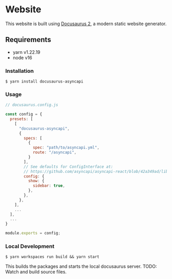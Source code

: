 # Website

This website is built using [Docusaurus 2](https://docusaurus.io/), a modern static website generator.

## Requirements

- yarn v1.22.19
- node v16

### Installation

```
$ yarn install docusaurus-asyncapi
```

### Usage

```js
// docusaurus.config.js

const config = {
  presets: [
    [
      "docusaurus-asyncapi",
      {
        specs: [
          {
            spec: "path/to/asyncapi.yml",
            route: "/asyncapi",
          }
        ],
        // See defaults for ConfigInterface at:
        // https://github.com/asyncapi/asyncapi-react/blob/42a349ad/library/src/config/default.ts#L7
        config: {
          show: {
            sidebar: true,
          },
        },
      },
    ],
    ...
  ],
  ...
}

module.exports = config;
```

### Local Development

```
$ yarn workspaces run build && yarn start
```

This builds the packages and starts the local docusaurus server.
TODO: Watch and build source files.
